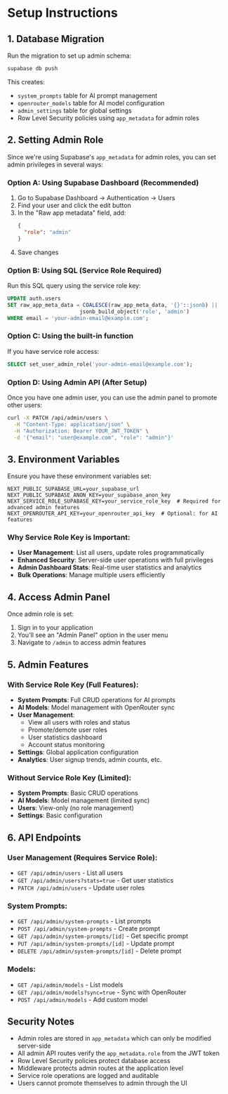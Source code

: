 # Setup Instructions

## 1. Database Migration

Run the migration to set up admin schema:

```bash
supabase db push
```

This creates:

- `system_prompts` table for AI prompt management
- `openrouter_models` table for AI model configuration
- `admin_settings` table for global settings
- Row Level Security policies using `app_metadata` for admin roles

## 2. Setting Admin Role

Since we're using Supabase's `app_metadata` for admin roles, you can set admin privileges in several ways:

### Option A: Using Supabase Dashboard (Recommended)

1. Go to Supabase Dashboard → Authentication → Users
2. Find your user and click the edit button
3. In the "Raw app metadata" field, add:
   ```json
   {
     "role": "admin"
   }
   ```
4. Save changes

### Option B: Using SQL (Service Role Required)

Run this SQL query using the service role key:

```sql
UPDATE auth.users
SET raw_app_meta_data = COALESCE(raw_app_meta_data, '{}'::jsonb) ||
                       jsonb_build_object('role', 'admin')
WHERE email = 'your-admin-email@example.com';
```

### Option C: Using the built-in function

If you have service role access:

```sql
SELECT set_user_admin_role('your-admin-email@example.com');
```

### Option D: Using Admin API (After Setup)

Once you have one admin user, you can use the admin panel to promote other users:

```bash
curl -X PATCH /api/admin/users \
  -H "Content-Type: application/json" \
  -H "Authorization: Bearer YOUR_JWT_TOKEN" \
  -d '{"email": "user@example.com", "role": "admin"}'
```

## 3. Environment Variables

Ensure you have these environment variables set:

```env
NEXT_PUBLIC_SUPABASE_URL=your_supabase_url
NEXT_PUBLIC_SUPABASE_ANON_KEY=your_supabase_anon_key
NEXT_SERVICE_ROLE_SUPABASE_KEY=your_service_role_key  # Required for advanced admin features
NEXT_OPENROUTER_API_KEY=your_openrouter_api_key  # Optional: for AI features
```

### Why Service Role Key is Important:

- **User Management**: List all users, update roles programmatically
- **Enhanced Security**: Server-side user operations with full privileges
- **Admin Dashboard Stats**: Real-time user statistics and analytics
- **Bulk Operations**: Manage multiple users efficiently

## 4. Access Admin Panel

Once admin role is set:

1. Sign in to your application
2. You'll see an "Admin Panel" option in the user menu
3. Navigate to `/admin` to access admin features

## 5. Admin Features

### With Service Role Key (Full Features):

- **System Prompts**: Full CRUD operations for AI prompts
- **AI Models**: Model management with OpenRouter sync
- **User Management**:
  - View all users with roles and status
  - Promote/demote user roles
  - User statistics dashboard
  - Account status monitoring
- **Settings**: Global application configuration
- **Analytics**: User signup trends, admin counts, etc.

### Without Service Role Key (Limited):

- **System Prompts**: Basic CRUD operations
- **AI Models**: Model management (limited sync)
- **Users**: View-only (no role management)
- **Settings**: Basic configuration

## 6. API Endpoints

### User Management (Requires Service Role):

- `GET /api/admin/users` - List all users
- `GET /api/admin/users?stats=true` - Get user statistics
- `PATCH /api/admin/users` - Update user roles

### System Prompts:

- `GET /api/admin/system-prompts` - List prompts
- `POST /api/admin/system-prompts` - Create prompt
- `GET /api/admin/system-prompts/[id]` - Get specific prompt
- `PUT /api/admin/system-prompts/[id]` - Update prompt
- `DELETE /api/admin/system-prompts/[id]` - Delete prompt

### Models:

- `GET /api/admin/models` - List models
- `GET /api/admin/models?sync=true` - Sync with OpenRouter
- `POST /api/admin/models` - Add custom model

## Security Notes

- Admin roles are stored in `app_metadata` which can only be modified server-side
- All admin API routes verify the `app_metadata.role` from the JWT token
- Row Level Security policies protect database access
- Middleware protects admin routes at the application level
- Service role operations are logged and auditable
- Users cannot promote themselves to admin through the UI
